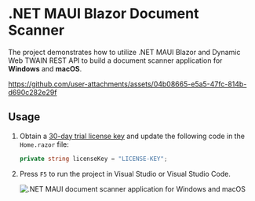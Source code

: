# .NET MAUI Blazor Document Scanner
The project demonstrates how to utilize .NET MAUI Blazor and Dynamic Web TWAIN REST API to build a document scanner application for **Windows** and **macOS**.

https://github.com/user-attachments/assets/04b08665-e5a5-47fc-814b-d690c282e29f

## Usage
1. Obtain a [30-day trial license key](https://www.dynamsoft.com/customer/license/trialLicense?product=dwt) and update the following code in the `Home.razor` file:

    ```cs
    private string licenseKey = "LICENSE-KEY";
    ```

2. Press `F5` to run the project in Visual Studio or Visual Studio Code.

    ![.NET MAUI document scanner application for Windows and macOS](https://www.dynamsoft.com/codepool/img/2024/07/dotnet-maui-blazor-document-scanner.png)
    

